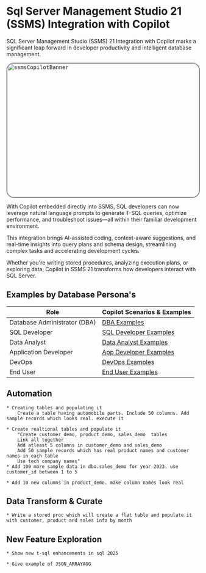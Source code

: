 # Sql Server Management Studio 21 (SSMS) Integration with Copilot

SQL Server Management Studio (SSMS) 21 Integration with Copilot marks a significant leap forward in developer productivity and intelligent database management.

<kbd> 
<img width="572" height="350" alt="ssmsCopilotBanner"  src="https://github.com/user-attachments/assets/ff91bc58-f859-49fe-89e0-2d1489b630eb" style="border: 2px solid grey;border-radius: 20px;"/>
</kbd> 


With Copilot embedded directly into SSMS, SQL developers can now leverage natural language prompts to generate T-SQL queries, optimize performance, and troubleshoot issues—all within their familiar development environment. 

This integration brings AI-assisted coding, context-aware suggestions, and real-time insights into query plans and schema design, streamlining complex tasks and accelerating development cycles. 

Whether you're writing stored procedures, analyzing execution plans, or exploring data, Copilot in SSMS 21 transforms how developers interact with SQL Server.


## Examples by Database Persona's

| Role                        | Copilot Scenarios & Examples                                                                                   |
|-----------------------------|--------------------------------------------------------------------------------------------|
| Database Administrator (DBA)| [DBA Examples](./1_DBA/README.md)                                                            |
| SQL Developer               | [SQL Developer Examples](./2_SQL_Developer/README.md)                                         |
| Data Analyst                | [Data Analyst Examples](./3_Data_Analyst/README.md)                                           |
| Application Developer       | [App Developer Examples](./ApplicationDeveloper/README.md)                                 |
| DevOps                      | [DevOps Examples](./4_DevOps/README.md)                                                      |
| End User                    | [End User Examples](./EndUser/README.md)



## Automation 
	* Creating tables and populating it
		Create a table having automobile parts. Include 50 columns. Add sample records which looks real. execute it

	* Create realtional tables and populate it
		"Create customer_demo, product_demo, sales_demo  tables
		Link all together
		Add atleast 5 columns in customer_demo and sales_demo
		Add 50 sample records which has real product names and customer names in each table
		Use tech company names"
	* Add 100 more sample data in dbo.sales_demo for year 2023. use customer_id between 1 to 5

	* Add 10 new columns in product_demo. make column names look real


## Data Transform & Curate
	* Write a stored proc which will create a flat table and populate it with customer, product and sales info by month

## New Feature Exploration
	* Show new t-sql enhancements in sql 2025	
	
	* Give example of JSON_ARRAYAGG
